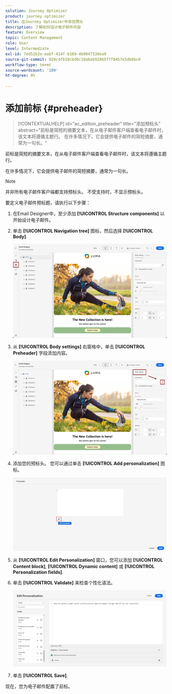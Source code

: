 ```yaml
---
solution: Journey Optimizer
product: journey optimizer
title: 在Journey Optimizer中添加预头
description: 了解如何设计电子邮件内容
feature: Overview
topic: Content Management
role: User
level: Intermediate
exl-id: 7ed52b2e-eabf-414f-b169-4b004733dea9
source-git-commit: 020c4fb18cbd0c10a6eb92865f7f0457e5db8bc0
workflow-type: tm+mt
source-wordcount: '189'
ht-degree: 0%

---
```


# 添加前标 {#preheader}

>[!CONTEXTUALHELP]
>id="ac_edition_preheader"
>title="添加预标头"
>abstract="前标是简短的摘要文本，在从电子邮件客户端查看电子邮件时，该文本将遵循主题行。 在许多情况下，它会提供电子邮件的简短摘要，通常为一句长。"

前标是简短的摘要文本，在从电子邮件客户端查看电子邮件时，该文本将遵循主题行。

在许多情况下，它会提供电子邮件的简短摘要，通常为一句长。

>[!NOTE]
>
>并非所有电子邮件客户端都支持预标头。 不受支持时，不显示预标头。

要定义电子邮件预标题，请执行以下步骤：

1. 在Email Designer中，至少添加 **[!UICONTROL Structure components]** 以开始设计电子邮件。

1. 单击 **[!UICONTROL Navigation tree]** 图标，然后选择 **[!UICONTROL Body]**.

   ![](assets/preheader_body.png)

1. 从 **[!UICONTROL Body settings]** 右窗格中，单击 **[!UICONTROL Preheader]** 字段添加内容。

   ![](assets/preheader_body_settings.png)

1. 添加您的预标头。 您可以通过单击 **[!UICONTROL Add personalization]** 图标。

   ![](assets/preheader_3.png)

1. 从 **[!UICONTROL Edit Personalization]** 窗口，您可以添加 **[!UICONTROL Content block]**, **[!UICONTROL Dynamic content]** 或 **[!UICONTROL Personalization fields]**.

1. 单击 **[!UICONTROL Validate]** 来检查个性化语法。

   ![](assets/preheader_4.png)

1. 单击 **[!UICONTROL Save]**.

现在，您为电子邮件配置了前标。
